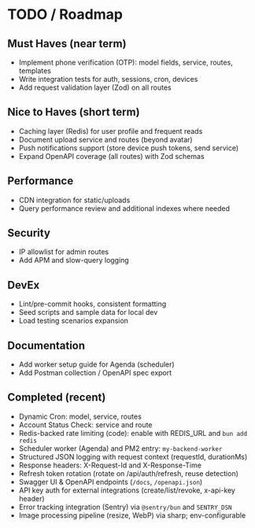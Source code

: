 # TODO / Roadmap

## Must Haves (near term)
- Implement phone verification (OTP): model fields, service, routes, templates
- Write integration tests for auth, sessions, cron, devices
- Add request validation layer (Zod) on all routes

## Nice to Haves (short term)
- Caching layer (Redis) for user profile and frequent reads
- Document upload service and routes (beyond avatar)
- Push notifications support (store device push tokens, send service)
- Expand OpenAPI coverage (all routes) with Zod schemas

## Performance
- CDN integration for static/uploads
- Query performance review and additional indexes where needed

## Security
- IP allowlist for admin routes
- Add APM and slow-query logging

## DevEx
- Lint/pre-commit hooks, consistent formatting
- Seed scripts and sample data for local dev
- Load testing scenarios expansion

## Documentation
- Add worker setup guide for Agenda (scheduler)
- Add Postman collection / OpenAPI spec export

## Completed (recent)
- Dynamic Cron: model, service, routes
- Account Status Check: service and route
- Redis-backed rate limiting (code): enable with REDIS_URL and `bun add redis`
- Scheduler worker (Agenda) and PM2 entry: `my-backend-worker`
- Structured JSON logging with request context (requestId, durationMs)
- Response headers: X-Request-Id and X-Response-Time
- Refresh token rotation (rotate on /api/auth/refresh, reuse detection)
- Swagger UI & OpenAPI endpoints (`/docs`, `/openapi.json`)
- API key auth for external integrations (create/list/revoke, x-api-key header)
- Error tracking integration (Sentry) via `@sentry/bun` and `SENTRY_DSN`
- Image processing pipeline (resize, WebP) via sharp; env-configurable
